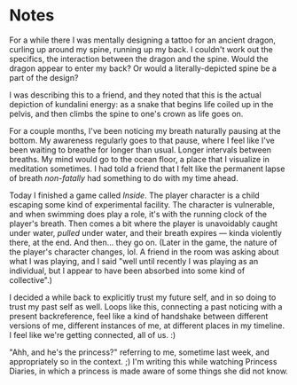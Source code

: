 # Notes

For a while there I was mentally designing a tattoo for an ancient dragon, curling up around my spine, running up my back. I couldn't work out the specifics, the interaction between the dragon and the spine. Would the dragon appear to enter my back? Or would a literally-depicted spine be a part of the design?

I was describing this to a friend, and they noted that this is the actual depiction of kundalini energy: as a snake that begins life coiled up in the pelvis, and then climbs the spine to one's crown as life goes on.

For a couple months, I've been noticing my breath naturally pausing at the bottom. My awareness regularly goes to that pause, where I feel like I've been waiting to breathe for longer than usual. Longer intervals between breaths. My mind would go to the ocean floor, a place that I visualize in meditation sometimes. I had told a friend that I felt like the permanent lapse of breath _non-fatally_ had something to do with my time ahead.

Today I finished a game called _Inside_. The player character is a child escaping some kind of experimental facility. The character is vulnerable, and when swimming does play a role, it's with the running clock of the player's breath. Then comes a bit where the player is unavoidably caught under water, _pulled_ under water, and their breath expires — kinda violently there, at the end. And then... they go on. (Later in the game, the nature of the player's character changes, lol. A friend in the room was asking about what I was playing, and I said "well until recently I was playing as an individual, but I appear to have been absorbed into some kind of collective".)

I decided a while back to explicitly trust my future self, and in so doing to trust my past self as well. Loops like this, connecting a past noticing with a present backreference, feel like a kind of handshake between different versions of me, different instances of me, at different places in my timeline. I feel like we're getting connected, all of us. :)

"Ahh, and he's the princess?" referring to me, sometime last week, and appropriately so in the context. ;) I'm writing this while watching Princess Diaries, in which a princess is made aware of some things she did not know.
